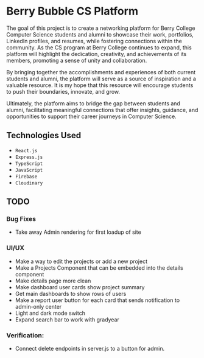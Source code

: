 # Berry Bubble CS Platform
The goal of this project is to create a networking platform for Berry College Computer Science students and alumni to showcase their work, portfolios, LinkedIn profiles, and resumes, while fostering connections within the community. As the CS program at Berry College continues to expand, this platform will highlight the dedication, creativity, and achievements of its members, promoting a sense of unity and collaboration.

By bringing together the accomplishments and experiences of both current students and alumni, the platform will serve as a source of inspiration and a valuable resource. It is my hope that this resource will encourage students to push their boundaries, innovate, and grow.

Ultimately, the platform aims to bridge the gap between students and alumni, facilitating meaningful connections that offer insights, guidance, and opportunities to support their career journeys in Computer Science.

## Technologies Used

- `React.js`
- `Express.js`
- `TypeScript`
- `JavaScript`
- `Firebase`
- `Cloudinary`

## TODO

### Bug Fixes
- Take away Admin rendering for first loadup of site

### UI/UX
- Make a way to edit the projects or add a new project
- Make a Projects Component that can be embedded into the details component
- Make details page more clean
- Make dashboard user cards show project summary
- Get main dashboards to show rows of users
- Make a report user button for each card that sends notification to admin-only center
- Light and dark mode switch
- Expand search bar to work with gradyear

### Verification:
- Connect delete endpoints in server.js to a button for admin.
